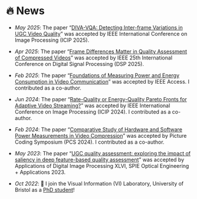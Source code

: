 # 🔥 News
- *May 2025*: The paper “[DIVA-VQA: Detecting Inter-frame Variations in UGC Video Quality](https://github.com/xinyiW915/DIVA-VQA)” was accepted by IEEE International Conference on Image Processing (ICIP 2025).
  
- *Apr 2025*: The paper “[Frame Differences Matter in Quality Assessment of Compressed Videos](https://github.com/xinyiW915/ReLaX-VQA?tab=readme-ov-file)” was accepted by IEEE 25th International Conference on Digital Signal Processing (DSP 2025).

- *Feb 2025*: The paper “[Foundations of Measuring Power and Energy Consumption in Video Communication](https://ieeexplore.ieee.org/document/10904224)” was accepted by IEEE Access. I contributed as a co-author.
  
- *Jun 2024*: The paper “[Rate-Quality or Energy-Quality Pareto Fronts for Adaptive Video Streaming?](https://arxiv.org/pdf/2402.07057)” was accepted by IEEE International Conference on Image Processing (ICIP 2024). I contributed as a co-author.
  
- *Feb 2024*: The paper “[Comparative Study of Hardware and Software Power Measurements in Video Compression](https://ieeexplore.ieee.org/stamp/stamp.jsp?arnumber=10566286)” was accepted by Picture Coding Symposium (PCS 2024). I contributed as a co-author.
  
- *May 2023*: The paper “[UGC quality assessment: exploring the impact of saliency in deep feature-based quality assessment](https://arxiv.org/pdf/2308.06853)” was accepted by Applications of Digital Image Processing XLVI, SPIE Optical Engineering + Applications 2023.
  
- *Oct 2022*: 💪 I join the Visual Information (VI) Laboratory, University of Bristol as a [PhD student](https://research-information.bris.ac.uk/en/persons/xinyi-wang)!
